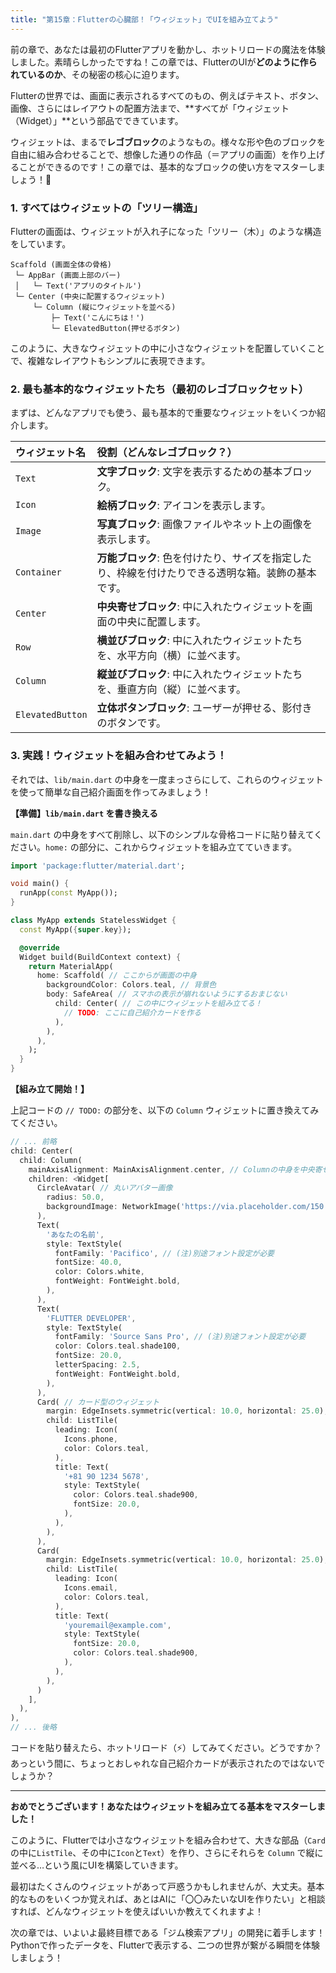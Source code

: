 ```yaml
---
title: "第15章：Flutterの心臓部！「ウィジェット」でUIを組み立てよう"
---
```


前の章で、あなたは最初のFlutterアプリを動かし、ホットリロードの魔法を体験しました。素晴らしかったですね！この章では、FlutterのUIが**どのように作られているのか**、その秘密の核心に迫ります。

Flutterの世界では、画面に表示されるすべてのもの、例えばテキスト、ボタン、画像、さらにはレイアウトの配置方法まで、**すべてが「ウィジェット（Widget）」**という部品でできています。

ウィジェットは、まるで**レゴブロック**のようなもの。様々な形や色のブロックを自由に組み合わせることで、想像した通りの作品（＝アプリの画面）を作り上げることができるのです！この章では、基本的なブロックの使い方をマスターしましょう！🧩

### 1. すべてはウィジェットの「ツリー構造」

Flutterの画面は、ウィジェットが入れ子になった「ツリー（木）」のような構造をしています。

```
Scaffold (画面全体の骨格)
 └─ AppBar (画面上部のバー)
 │   └─ Text('アプリのタイトル')
 └─ Center (中央に配置するウィジェット)
     └─ Column (縦にウィジェットを並べる)
         ├─ Text('こんにちは！')
         └─ ElevatedButton(押せるボタン)
```

このように、大きなウィジェットの中に小さなウィジェットを配置していくことで、複雑なレイアウトもシンプルに表現できます。

### 2. 最も基本的なウィジェットたち（最初のレゴブロックセット）

まずは、どんなアプリでも使う、最も基本的で重要なウィジェットをいくつか紹介します。

| ウィジェット名 | 役割（どんなレゴブロック？） |
| :--- | :--- |
| `Text` | **文字ブロック**: 文字を表示するための基本ブロック。 |
| `Icon` | **絵柄ブロック**: アイコンを表示します。 |
| `Image` | **写真ブロック**: 画像ファイルやネット上の画像を表示します。 |
| `Container` | **万能ブロック**: 色を付けたり、サイズを指定したり、枠線を付けたりできる透明な箱。装飾の基本です。 |
| `Center` | **中央寄せブロック**: 中に入れたウィジェットを画面の中央に配置します。 |
| `Row` | **横並びブロック**: 中に入れたウィジェットたちを、水平方向（横）に並べます。 |
| `Column` | **縦並びブロック**: 中に入れたウィジェットたちを、垂直方向（縦）に並べます。 |
| `ElevatedButton` | **立体ボタンブロック**: ユーザーが押せる、影付きのボタンです。 |

### 3. 実践！ウィジェットを組み合わせてみよう！

それでは、`lib/main.dart` の中身を一度まっさらにして、これらのウィジェットを使って簡単な自己紹介画面を作ってみましょう！

**【準備】`lib/main.dart` を書き換える**

`main.dart` の中身をすべて削除し、以下のシンプルな骨格コードに貼り替えてください。`home:` の部分に、これからウィジェットを組み立てていきます。

```dart
import 'package:flutter/material.dart';

void main() {
  runApp(const MyApp());
}

class MyApp extends StatelessWidget {
  const MyApp({super.key});

  @override
  Widget build(BuildContext context) {
    return MaterialApp(
      home: Scaffold( // ここからが画面の中身
        backgroundColor: Colors.teal, // 背景色
        body: SafeArea( // スマホの表示が崩れないようにするおまじない
          child: Center( // この中にウィジェットを組み立てる！
            // TODO: ここに自己紹介カードを作る
          ),
        ),
      ),
    );
  }
}
```

**【組み立て開始！】**

上記コードの `// TODO:` の部分を、以下の `Column` ウィジェットに置き換えてみてください。

```dart
// ... 前略
child: Center(
  child: Column(
    mainAxisAlignment: MainAxisAlignment.center, // Columnの中身を中央寄せ
    children: <Widget[
      CircleAvatar( // 丸いアバター画像
        radius: 50.0,
        backgroundImage: NetworkImage('https://via.placeholder.com/150'), // ダミー画像
      ),
      Text(
        'あなたの名前',
        style: TextStyle(
          fontFamily: 'Pacifico', // (注)別途フォント設定が必要
          fontSize: 40.0,
          color: Colors.white,
          fontWeight: FontWeight.bold,
        ),
      ),
      Text(
        'FLUTTER DEVELOPER',
        style: TextStyle(
          fontFamily: 'Source Sans Pro', // (注)別途フォント設定が必要
          color: Colors.teal.shade100,
          fontSize: 20.0,
          letterSpacing: 2.5,
          fontWeight: FontWeight.bold,
        ),
      ),
      Card( // カード型のウィジェット
        margin: EdgeInsets.symmetric(vertical: 10.0, horizontal: 25.0),
        child: ListTile(
          leading: Icon(
            Icons.phone,
            color: Colors.teal,
          ),
          title: Text(
            '+81 90 1234 5678',
            style: TextStyle(
              color: Colors.teal.shade900,
              fontSize: 20.0,
            ),
          ),
        ),
      ),
      Card(
        margin: EdgeInsets.symmetric(vertical: 10.0, horizontal: 25.0),
        child: ListTile(
          leading: Icon(
            Icons.email,
            color: Colors.teal,
          ),
          title: Text(
            'youremail@example.com',
            style: TextStyle(
              fontSize: 20.0,
              color: Colors.teal.shade900,
            ),
          ),
        ),
      )
    ],
  ),
),
// ... 後略
```

コードを貼り替えたら、ホットリロード（⚡）してみてください。どうですか？あっという間に、ちょっとおしゃれな自己紹介カードが表示されたのではないでしょうか？

---

**おめでとうございます！あなたはウィジェットを組み立てる基本をマスターしました！**

このように、Flutterでは小さなウィジェットを組み合わせて、大きな部品（`Card`の中に`ListTile`、その中に`Icon`と`Text`）を作り、さらにそれらを `Column` で縦に並べる…という風にUIを構築していきます。

最初はたくさんのウィジェットがあって戸惑うかもしれませんが、大丈夫。基本的なものをいくつか覚えれば、あとはAIに「〇〇みたいなUIを作りたい」と相談すれば、どんなウィジェットを使えばいいか教えてくれますよ！

次の章では、いよいよ最終目標である「ジム検索アプリ」の開発に着手します！Pythonで作ったデータを、Flutterで表示する、二つの世界が繋がる瞬間を体験しましょう！
